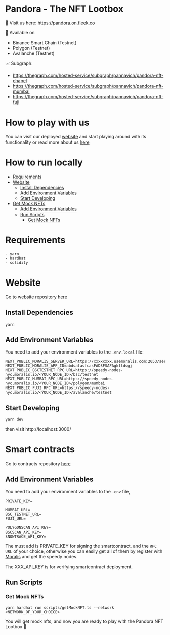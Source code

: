 # Pandora - The NFT Lootbox

👀 Visit us here: https://pandora.on.fleek.co

📱 Available on

- Binance Smart Chain (Testnet)
- Polygon (Testnet)
- Avalanche (Testnet)

📈 Subgraph:

- https://thegraph.com/hosted-service/subgraph/pannavich/pandora-nft-chapel
- https://thegraph.com/hosted-service/subgraph/pannavich/pandora-nft-mumbai
- https://thegraph.com/hosted-service/subgraph/pannavich/pandora-nft-fuji

# How to play with us

You can visit our deployed [website](https://pandora.on.fleek.co) and start playing around with its functionality or read more about us [here](https://github.com/pandora-nft/website/blob/main/README.md)

# How to run locally

- [Requirements](#requirements)
- [Website](#website)
  - [Install Dependencies](#install-dependencies)
  - [Add Environment Variables](#add-environment-variables)
  - [Start Developing](#start-developing)
- [Get Mock NFTs](#get-mock-nfts)
  - [Add Environment Variables](#add-environment-variables-1)
  - [Run Scripts](#run-scripts)
    - [Get Mock NFTs](#get-mock-nfts)

# Requirements

```
- yarn
- hardhat
- solidity
```

# Website

Go to website repository [here](https://github.com/pandora-nft/website)

## Install Dependencies

    yarn

## Add Environment Variables

You need to add your environment variables to the
`.env.local` file:

```
NEXT_PUBLIC_MORALIS_SERVER_URL=https://xxxxxxxx.usemoralis.com:2053/server
NEXT_PUBLIC_MORALIS_APP_ID=abdsafasfcasFADSFSAFAgkfldsgj
NEXT_PUBLIC_BSCTESTNET_RPC_URL=https://speedy-nodes-nyc.moralis.io/<YOUR_NODE_ID>/bsc/testnet
NEXT_PUBLIC_MUMBAI_RPC_URL=https://speedy-nodes-nyc.moralis.io/<YOUR_NODE_ID>/polygon/mumbai
NEXT_PUBLIC_FUJI_RPC_URL=https://speedy-nodes-nyc.moralis.io/<YOUR_NODE_ID>/avalanche/testnet
```

## Start Developing

    yarn dev

then visit http://localhost:3000/

# Smart contracts

Go to contracts repository [here](https://github.com/pandora-nft/contracts)

## Add Environment Variables

You need to add your environment variables to the `.env` file,

    PRIVATE_KEY=

    MUMBAI_URL=
    BSC_TESTNET_URL=
    FUJI_URL=

    POLYGONSCAN_API_KEY=
    BSCSCAN_API_KEY=
    SNOWTRACE_API_KEY=

The must add is PRIVATE_KEY for signing the smartcontract.
and the `RPC URL` of your choice, otherwise you can easily get all of them by register with [Moralis](https://moralis.io/) and get the speedy nodes.

The XXX_API_KEY is for verifying smartcontract deployment.

## Run Scripts

### Get Mock NFTs

    yarn hardhat run scripts/getMockNFT.ts --network <NETWORK_OF_YOUR_CHOICE>

You will get mock nfts, and now you are ready to play with the Pandora NFT Lootbox 🎉
